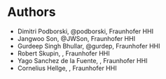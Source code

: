 # Authors

* Dimitri Podborski, @podborski, Fraunhofer HHI
* Jangwoo Son, @JWSon, Fraunhofer HHI
* Gurdeep Singh Bhullar, @gurdep, Fraunhofer HHI
* Robert Skupin, , Fraunhofer HHI
* Yago Sanchez de la Fuente, , Fraunhofer HHI
* Cornelius Hellge, , Fraunhofer HHI

